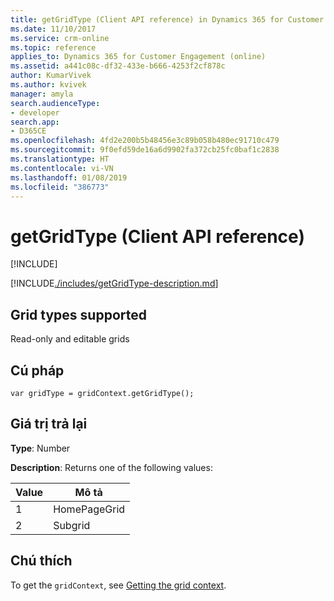 ```yaml
---
title: getGridType (Client API reference) in Dynamics 365 for Customer Engagement| MicrosoftDocs
ms.date: 11/10/2017
ms.service: crm-online
ms.topic: reference
applies_to: Dynamics 365 for Customer Engagement (online)
ms.assetid: a441c08c-df32-433e-b666-4253f2cf878c
author: KumarVivek
ms.author: kvivek
manager: amyla
search.audienceType:
- developer
search.app:
- D365CE
ms.openlocfilehash: 4fd2e200b5b48456e3c89b058b480ec91710c479
ms.sourcegitcommit: 9f0efd59de16a6d9902fa372cb25fc0baf1c2838
ms.translationtype: HT
ms.contentlocale: vi-VN
ms.lasthandoff: 01/08/2019
ms.locfileid: "386773"
---
```

# <a name="getgridtype-client-api-reference"></a>getGridType (Client API reference)

[!INCLUDE[](../../../../../includes/cc_applies_to_update_9_0_0.md)]

[!INCLUDE[./includes/getGridType-description.md](./includes/getGridType-description.md)]

## <a name="grid-types-supported"></a>Grid types supported

Read-only and editable grids

## <a name="syntax"></a>Cú pháp

`var gridType = gridContext.getGridType();`

## <a name="return-value"></a>Giá trị trả lại

**Type**: Number

**Description**: Returns one of the following values:

|Value |Mô tả |
|--|--|
|1|HomePageGrid|
|2|Subgrid|

## <a name="remarks"></a>Chú thích

To get the `gridContext`, see [Getting the grid context](../../grids.md#bkmk_gridcontext). 


